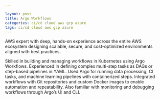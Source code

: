 ```yaml
---

layout: post
title: Argo Workflows
categories: ci/cd cloud aws gcp azure
tags: ci/cd cloud aws gcp azure
---
```


AWS expert with deep, hands-on experience across the entire AWS ecosystem designing scalable, secure, and cost-optimized environments aligned with best practices.

<!--more-->

Skilled in building and managing workflows in Kubernetes using Argo Workflows. Experienced in defining complex multi-step tasks as DAGs or step-based pipelines in YAML. Used Argo for running data processing, CI tasks, and machine learning pipelines with containerized steps. Integrated workflows with Git repositories and custom Docker images to enable automation and repeatability. Also familiar with monitoring and debugging workflows through Argo’s UI and CLI.
